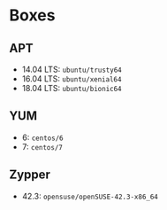 # Boxes

## APT

- 14.04 LTS: `ubuntu/trusty64`
- 16.04 LTS: `ubuntu/xenial64`
- 18.04 LTS: `ubuntu/bionic64`

## YUM

- 6: `centos/6`
- 7: `centos/7`

## Zypper

- 42.3: `opensuse/openSUSE-42.3-x86_64`
